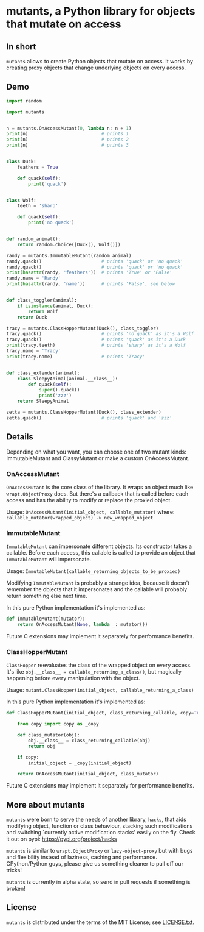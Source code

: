 mutants, a Python library for objects that mutate on access
===========================================================


In short
--------
`mutants` allows to create Python objects that mutate on access.
It works by creating proxy objects
that change underlying objects on every access.


Demo
----
```python
import random

import mutants


n = mutants.OnAccessMutant(0, lambda n: n + 1)
print(n)                           # prints 1
print(n)                           # prints 2
print(n)                           # prints 3


class Duck:
    feathers = True

    def quack(self):
        print('quack')


class Wolf:
    teeth = 'sharp'

    def quack(self):
        print('no quack')


def random_animal():
    return random.choice([Duck(), Wolf()])

randy = mutants.ImmutableMutant(random_animal)
randy.quack()                      # prints 'quack' or 'no quack'
randy.quack()                      # prints 'quack' or 'no quack'
print(hasattr(randy, 'feathers'))  # prints 'True' or 'False'
randy.name = 'Randy'
print(hasattr(randy, 'name'))      # prints 'False', see below


def class_toggler(animal):
    if isinstance(animal, Duck):
        return Wolf
    return Duck

tracy = mutants.ClassHopperMutant(Duck(), class_toggler)
tracy.quack()                      # prints 'no quack' as it's a Wolf
tracy.quack()                      # prints 'quack' as it's a Duck
print(tracy.teeth)                 # prints 'sharp' as it's a Wolf
tracy.name = 'Tracy'
print(tracy.name)                  # prints 'Tracy'


def class_extender(animal):
    class SleepyAnimal(animal.__class__):
        def quack(self):
            super().quack()
            print('zzz')
    return SleepyAnimal

zetta = mutants.ClassHopperMutant(Duck(), class_extender)
zetta.quack()                      # prints 'quack' and 'zzz'
```


Details
-------
Depending on what you want, you can choose
one of two mutant kinds: ImmutableMutant and ClassyMutant
or make a custom OnAccessMutant.

### OnAccessMutant

`OnAccessMutant` is the core class of the library.
It wraps an object much like `wrapt.ObjectProxy` does.
But there's a callback that is called before each access
and has the ability to modify or replace the proxied object.

Usage: `OnAccessMutant(initial_object, callable_mutator)`
where: `callable_mutator(wrapped_object) -> new_wrapped_object`

### ImmutableMutant

`ImmutableMutant` can impersonate different objects.
Its constructor takes a callable.
Before each access, this callable is called to provide an object
that `ImmutableMutant` will impersonate.

Usage: `ImmutableMutant(callable_returning_objects_to_be_proxied)`

Modifying `ImmutableMutant` is probably a strange idea,
because it doesn't remember the objects that it impersonates
and the callable will probably return something else next time.

In this pure Python implementation it's implemented as:
```python
def ImmutableMutant(mutator):
    return OnAccessMutant(None, lambda _: mutator())
```
Future C extensions may implement it separately for performance benefits.

### ClassHopperMutant

`ClassHopper` reevaluates the class of the wrapped object on every access.
It's like `obj.__class__ = callable_returning_a_class()`,
but magically happening before every manipulation with the object.

Usage: `mutant.ClassHopper(initial_object, callable_returning_a_class)`

In this pure Python implementation it's implemented as:
```python
def ClassHopperMutant(initial_object, class_returning_callable, copy=True):

    from copy import copy as _copy

    def class_mutator(obj):
        obj.__class__ = class_returning_callable(obj)
        return obj

    if copy:
        initial_object = _copy(initial_object)

    return OnAccessMutant(initial_object, class_mutator)
```
Future C extensions may implement it separately for performance benefits.


More about mutants
------------------
`mutants` were born to serve the needs of another library, `hacks`,
that aids modifying object, function or class behaviour,
stacking such modifications
and switching `currently active modification stacks' easily on the fly.
Check it out on pypi: https://pypi.org/project/hacks

`mutants` is similar to `wrapt.ObjectProxy` or `lazy-object-proxy`
but with bugs and flexibility instead of laziness, caching and performance.
CPython/Python guys, please give us something cleaner to pull off our tricks!

`mutants` is currently in alpha state,
so send in pull requests if something is broken!


License
-------
`mutants` is distributed under the terms of the MIT License;
see [LICENSE.txt](LICENSE.txt).
